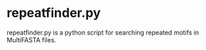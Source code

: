 # repeatfinder.py
repeatfinder.py is a python script for searching repeated motifs in MultiFASTA files.
